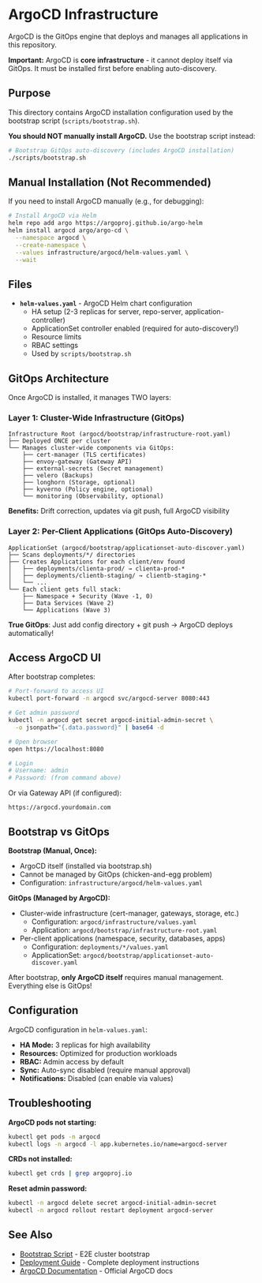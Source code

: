 # ArgoCD Infrastructure

ArgoCD is the GitOps engine that deploys and manages all applications in this repository.

**Important:** ArgoCD is **core infrastructure** - it cannot deploy itself via GitOps. It must be installed first before enabling auto-discovery.

## Purpose

This directory contains ArgoCD installation configuration used by the bootstrap script (`scripts/bootstrap.sh`).

**You should NOT manually install ArgoCD.** Use the bootstrap script instead:

```bash
# Bootstrap GitOps auto-discovery (includes ArgoCD installation)
./scripts/bootstrap.sh
```

## Manual Installation (Not Recommended)

If you need to install ArgoCD manually (e.g., for debugging):

```bash
# Install ArgoCD via Helm
helm repo add argo https://argoproj.github.io/argo-helm
helm install argocd argo/argo-cd \
  --namespace argocd \
  --create-namespace \
  --values infrastructure/argocd/helm-values.yaml \
  --wait
```

## Files

- **`helm-values.yaml`** - ArgoCD Helm chart configuration
  - HA setup (2-3 replicas for server, repo-server, application-controller)
  - ApplicationSet controller enabled (required for auto-discovery!)
  - Resource limits
  - RBAC settings
  - Used by `scripts/bootstrap.sh`

## GitOps Architecture

Once ArgoCD is installed, it manages TWO layers:

### Layer 1: Cluster-Wide Infrastructure (GitOps)

```
Infrastructure Root (argocd/bootstrap/infrastructure-root.yaml)
├── Deployed ONCE per cluster
└── Manages cluster-wide components via GitOps:
    ├── cert-manager (TLS certificates)
    ├── envoy-gateway (Gateway API)
    ├── external-secrets (Secret management)
    ├── velero (Backups)
    ├── longhorn (Storage, optional)
    ├── kyverno (Policy engine, optional)
    └── monitoring (Observability, optional)
```

**Benefits:** Drift correction, updates via git push, full ArgoCD visibility

### Layer 2: Per-Client Applications (GitOps Auto-Discovery)

```
ApplicationSet (argocd/bootstrap/applicationset-auto-discover.yaml)
├── Scans deployments/*/ directories
├── Creates Applications for each client/env found
│   ├── deployments/clienta-prod/ → clienta-prod-*
│   ├── deployments/clientb-staging/ → clientb-staging-*
│   └── ...
└── Each client gets full stack:
    ├── Namespace + Security (Wave -1, 0)
    ├── Data Services (Wave 2)
    └── Applications (Wave 3)
```

**True GitOps**: Just add config directory + git push → ArgoCD deploys automatically!

## Access ArgoCD UI

After bootstrap completes:

```bash
# Port-forward to access UI
kubectl port-forward -n argocd svc/argocd-server 8080:443

# Get admin password
kubectl -n argocd get secret argocd-initial-admin-secret \
  -o jsonpath="{.data.password}" | base64 -d

# Open browser
open https://localhost:8080

# Login
# Username: admin
# Password: (from command above)
```

Or via Gateway API (if configured):

```
https://argocd.yourdomain.com
```

## Bootstrap vs GitOps

**Bootstrap (Manual, Once):**
- ArgoCD itself (installed via bootstrap.sh)
- Cannot be managed by GitOps (chicken-and-egg problem)
- Configuration: `infrastructure/argocd/helm-values.yaml`

**GitOps (Managed by ArgoCD):**
- Cluster-wide infrastructure (cert-manager, gateways, storage, etc.)
  - Configuration: `argocd/infrastructure/values.yaml`
  - Application: `argocd/bootstrap/infrastructure-root.yaml`
- Per-client applications (namespace, security, databases, apps)
  - Configuration: `deployments/*/values.yaml`
  - ApplicationSet: `argocd/bootstrap/applicationset-auto-discover.yaml`

After bootstrap, **only ArgoCD itself** requires manual management. Everything else is GitOps!

## Configuration

ArgoCD configuration in `helm-values.yaml`:

- **HA Mode:** 3 replicas for high availability
- **Resources:** Optimized for production workloads
- **RBAC:** Admin access by default
- **Sync:** Auto-sync disabled (require manual approval)
- **Notifications:** Disabled (can enable via values)

## Troubleshooting

**ArgoCD pods not starting:**
```bash
kubectl get pods -n argocd
kubectl logs -n argocd -l app.kubernetes.io/name=argocd-server
```

**CRDs not installed:**
```bash
kubectl get crds | grep argoproj.io
```

**Reset admin password:**
```bash
kubectl -n argocd delete secret argocd-initial-admin-secret
kubectl -n argocd rollout restart deployment argocd-server
```

## See Also

- [Bootstrap Script](../../scripts/bootstrap.sh) - E2E cluster bootstrap
- [Deployment Guide](../../docs/getting-started/DEPLOYMENT.md) - Complete deployment instructions
- [ArgoCD Documentation](https://argo-cd.readthedocs.io/) - Official ArgoCD docs
